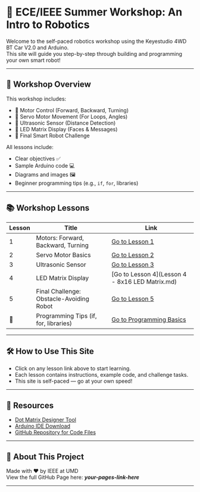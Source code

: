 # 🤖 ECE/IEEE Summer Workshop: An Intro to Robotics

Welcome to the self-paced robotics workshop using the Keyestudio 4WD BT Car V2.0 and Arduino.  
This site will guide you step-by-step through building and programming your own smart robot!

---

## 🚀 Workshop Overview

This workshop includes:
- 🔧 Motor Control (Forward, Backward, Turning)
- 🔁 Servo Motor Movement (For Loops, Angles)
- 📡 Ultrasonic Sensor (Distance Detection)
- 🔲 LED Matrix Display (Faces & Messages)
- 🧠 Final Smart Robot Challenge

All lessons include:
- Clear objectives ✅  
- Sample Arduino code 💻  
- Diagrams and images 🖼️  
- Beginner programming tips (e.g., `if`, `for`, libraries)

---

## 📚 Workshop Lessons

| Lesson | Title | Link |
|--------|-------|------|
| 1 | Motors: Forward, Backward, Turning | [Go to Lesson 1](./lesson1-motors.md) |
| 2 | Servo Motor Basics | [Go to Lesson 2](./lesson2-servo.md) |
| 3 | Ultrasonic Sensor | [Go to Lesson 3](./lesson3-ultrasonic.md) |
| 4 | LED Matrix Display | [Go to Lesson 4](Lesson 4 - 8x16 LED Matrix.md) |
| 5 | Final Challenge: Obstacle-Avoiding Robot | [Go to Lesson 5](./lesson5-smartrobot.md) |
| 🚧 | Programming Tips (if, for, libraries) | [Go to Programming Basics](./programming-basics.md) |

---

## 🛠️ How to Use This Site

- Click on any lesson link above to start learning.
- Each lesson contains instructions, example code, and challenge tasks.
- This site is self-paced — go at your own speed!

---

## 🔗 Resources

- [Dot Matrix Designer Tool](https://xantorohara.github.io/led-matrix-editor/)
- [Arduino IDE Download](https://www.arduino.cc/en/software)
- [GitHub Repository for Code Files](https://github.com/ArtMil86/ECE-IEEE-Summer-Workshop)

---

## 📸 About This Project

Made with ❤️ by IEEE at UMD  
View the full GitHub Page here: **_your-pages-link-here_**

---

